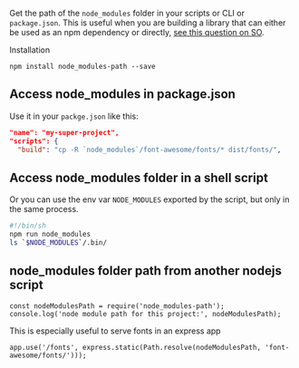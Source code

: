 

Get the path of the `node_modules` folder in your scripts or CLI or `package.json`. This is useful when you are building a library that can either be used as an npm dependency or directly, [see this question on SO](https://stackoverflow.com/questions/44279838/copy-assets-from-npm).

Installation
```
npm install node_modules-path --save
```

## Access node_modules in package.json

Use it in your `packge.json` like this:

```json
"name": "my-super-project",
"scripts": {
  "build": "cp -R `node_modules`/font-awesome/fonts/* dist/fonts/",
```

## Access node_modules folder in a shell script

Or you can use the env var `NODE_MODULES` exported by the script, but only in the same process.

```sh
#!/bin/sh
npm run node_modules
ls `$NODE_MODULES`/.bin/
```

## node_modules folder path from another nodejs script

```
const nodeModulesPath = require('node_modules-path');
console.log('node module path for this project:', nodeModulesPath);
```

This is especially useful to serve fonts in an express app

```
app.use('/fonts', express.static(Path.resolve(nodeModulesPath, 'font-awesome/fonts/')));

```
